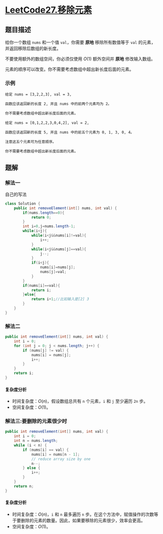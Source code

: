 # [LeetCode27.移除元素](https://leetcode-cn.com/problems/remove-element/)
## 题目描述
给你一个数组 `nums` 和一个值 `val`，你需要 **原地** 移除所有数值等于 `val` 的元素，并返回移除后数组的新长度。

不要使用额外的数组空间，你必须仅使用 $O(1)$ 额外空间并 **原地** 修改输入数组。

元素的顺序可以改变。你不需要考虑数组中超出新长度后面的元素。

### 示例
```
给定 nums = [3,2,2,3], val = 3,

函数应该返回新的长度 2, 并且 nums 中的前两个元素均为 2。

你不需要考虑数组中超出新长度后面的元素。
```
```
给定 nums = [0,1,2,2,3,0,4,2], val = 2,

函数应该返回新的长度 5, 并且 nums 中的前五个元素为 0, 1, 3, 0, 4。

注意这五个元素可为任意顺序。

你不需要考虑数组中超出新长度后面的元素。
```
## 题解
### 解法一
自己的写法
```java
class Solution {
    public int removeElement(int[] nums, int val) {
        if(nums.length==0){
            return 0;
        }
        int i=0,j=nums.length-1;
        while(i<j){
            while(i<j&&nums[i]!=val){
                i++;
            }
            while(i<j&&nums[j]==val){
                j--;
            }
            if(i<j){
                nums[i]=nums[j];
                nums[j]=val;
            }
        }
        if(nums[i]==val){
            return i;
        }else{
            return i+1;//比如输入是[2] 3
        }
    }
}
```
### 解法二
```java
public int removeElement(int[] nums, int val) {
    int i = 0;
    for (int j = 0; j < nums.length; j++) {
        if (nums[j] != val) {
            nums[i] = nums[j];
            i++;
        }
    }
    return i;
}
```
#### 复杂度分析
- 时间复杂度：$O(n)$，假设数组总共有 `n` 个元素，`i` 和 `j` 至少遍历 `2n` 步。
- 空间复杂度：$O(1)$。
  
### 解法三:要删除的元素很少时
```java
public int removeElement(int[] nums, int val) {
    int i = 0;
    int n = nums.length;
    while (i < n) {
        if (nums[i] == val) {
            nums[i] = nums[n - 1];
            // reduce array size by one
            n--;
        } else {
            i++;
        }
    }
    return n;
}
```
#### 复杂度分析
- 时间复杂度：$O(n)$，`i` 和 `n` 最多遍历 `n` 步。在这个方法中，赋值操作的次数等于要删除的元素的数量。因此，如果要移除的元素很少，效率会更高。
- 空间复杂度：$O(1)$。
